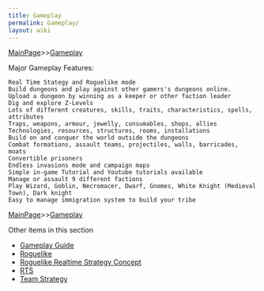 ```yaml
---
title: Gameplay
permalink: Gameplay/
layout: wiki
---
```


[MainPage](/keeperrl_wiki/ "wikilink")>>[Gameplay](/keeperrl_wiki/Gameplay "wikilink")
	
 Major Gameplay Features:
 
	Real Time Stategy and Roguelike mode
	Build dungeons and play against other gamers's dungeons online.
	Upload a dungeon by winning as a keeper or other faction leader
	Dig and explore Z-Levels
	Lots of different creatures, skills, traits, characteristics, spells, attributes
	Traps, weapons, armour, jewelly, consumables, shops, allies
	Technologies, resources, structures, rooms, installations
	Build on and conquer the world outside the dungeons
	Combat formations, assault teams, projectiles, walls, barricades, moats
	Convertible prisoners
	Endless invasions mode and campaign maps
	Simple in-game Tutorial and Youtube tutorials available
	Manage or assault 9 different factions
	Play Wizard, Goblin, Necromacer, Dwarf, Gnomes, White Knight (Medieval Town), Dark knight
	Easy to manage immigration system to build your tribe

[MainPage](/keeperrl_wiki/ "wikilink")>>[Gameplay](/keeperrl_wiki/Gameplay "wikilink")

Other items in this section
-    [Gameplay Guide](/keeperrl_wiki/Gameplay_Guide "wikilink")
-    [Roguelike](/keeperrl_wiki/Roguelike "wikilink")
-    [Roguelike Realtime Strategy Concept](/keeperrl_wiki/Roguelike_Realtime_Strategy_Concept "wikilink")
-    [RTS](/keeperrl_wiki/RTS "wikilink")
-    [Team Strategy](/keeperrl_wiki/Team_Strategy "wikilink")
